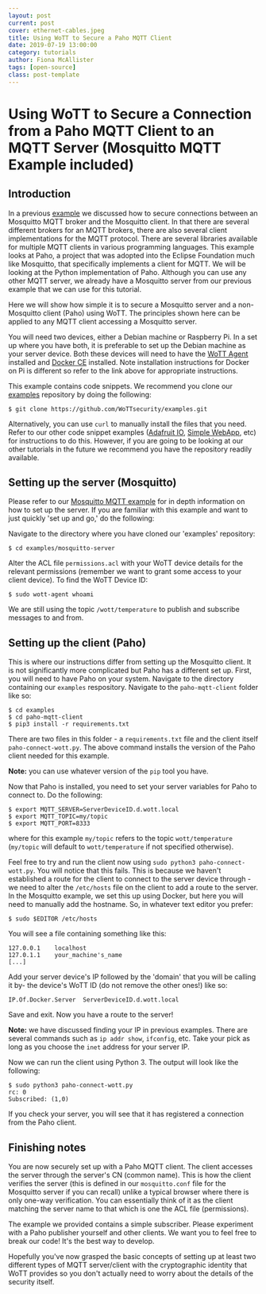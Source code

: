 ```yaml
---
layout: post
current: post
cover: ethernet-cables.jpeg
title: Using WoTT to Secure a Paho MQTT Client
date: 2019-07-19 13:00:00
category: tutorials
author: Fiona McAllister
tags: [open-source]
class: post-template
---
```


# Using WoTT to Secure a Connection from a Paho MQTT Client to an MQTT Server (Mosquitto MQTT Example included)

## Introduction

In a previous [example]({{site.url}}/blog/tutorials/2019/07/15/mosquitto-mqtt) we discussed how to secure connections between an Mosquitto MQTT broker and the Mosquitto client. In that there are several different brokers for an MQTT brokers, there are also several client implementations for the MQTT protocol. There are several libraries available for multiple MQTT clients in various programming languages. This example looks at Paho, a project that was adopted into the Eclipse Foundation much like Mosquitto, that specifically implements a client for MQTT. We will be looking at the Python implementation of Paho. Although you can use any other MQTT server, we already have a Mosquitto server from our previous example that we can use for this tutorial.

Here we will show how simple it is to secure a Mosquitto server and a non-Mosquitto client (Paho) using WoTT. The principles shown here can be applied to any MQTT client accessing a Mosquitto server.

You will need two devices, either a Debian machine or Raspberry Pi. In a set up where you have both, it is preferable to set up the Debian machine as your server device. Both these devices will need to have the [WoTT Agent]({{site.url}}/documentation/getting-started) installed and [Docker CE](https://docs.docker.com/install/linux/docker-ce/debian/) installed. Note installation instructions for Docker on Pi is different so refer to the link above for appropriate instructions.

This example contains code snippets. We recommend you clone our [examples](https://github.com/WoTTsecurity/examples) repository by doing the following:

```
$ git clone https://github.com/WoTTsecurity/examples.git
```
Alternatively, you can use `curl` to manually install the files that you need. Refer to our other code snippet examples ([Adafruit IO]({{site.url}}/blog/tutorials/2019/06/27/adafruit-io), [Simple WebApp]({{site.url}}/blog/tutorials/2019/06/16/simple-webapp), etc) for instructions to do this. However, if you are going to be looking at our other tutorials in the future we recommend you have the repository readily available.

## Setting up the server (Mosquitto)

Please refer to our [Mosquitto MQTT example](({{site.url}}/blog/tutorials/2019/07/15/mosquitto-mqtt)) for in depth information on how to set up the server. If you are familiar with this example and want to just quickly 'set up and go,' do the following:

Navigate to the directory where you have cloned our 'examples' repository:

```
$ cd examples/mosquitto-server
```

Alter the ACL file `permissions.acl` with your WoTT device details for the relevant permissions (remember we want to grant some access to your client device). To find the WoTT Device ID:

```
$ sudo wott-agent whoami
```

We are still using the topic `/wott/temperature` to publish and subscribe messages to and from.

## Setting up the client (Paho)

This is where our instructions differ from setting up the Mosquitto client. It is not significantly more complicated but Paho has a different set up. First, you will need to have Paho on your system.
Navigate to the directory containing our `examples` respository. Navigate to the `paho-mqtt-client` folder like so:

```
$ cd examples
$ cd paho-mqtt-client
$ pip3 install -r requirements.txt
```

There are two files in this folder - a `requirements.txt` file and the client itself `paho-connect-wott.py`. The above command installs the version of the Paho client needed for this example.

**Note:** you can use whatever version of the `pip` tool you have.

Now that Paho is installed, you need to set your server variables for Paho to connect to. Do the following:

```
$ export MQTT_SERVER=ServerDeviceID.d.wott.local
$ export MQTT_TOPIC=my/topic
$ export MQTT_PORT=8333
```
where for this example `my/topic` refers to the topic `wott/temperature` (`my/topic` will default to `wott/temperature` if not specified otherwise).

Feel free to try and run the client now using `sudo python3 paho-connect-wott.py`. You will notice that this fails.
This is because we haven't established a route for the client to connect to the server device through - we need to alter the `/etc/hosts` file on the client to add a route to the server. In the Mosquitto example, we set this up using Docker, but here you will need to manually add the hostname. So, in whatever text editor you prefer:

```
$ sudo $EDITOR /etc/hosts
```

You will see a file containing something like this:

```
127.0.0.1    localhost
127.0.1.1    your_machine's_name
[...]
```
Add your server device's IP followed by the 'domain' that you will be calling it by- the device's WoTT ID (do not remove the other ones!) like so:

```
IP.Of.Docker.Server  ServerDeviceID.d.wott.local
```

Save and exit. Now you have a route to the server!

**Note:** we have discussed finding your IP in previous examples. There are several commands such as `ip addr show`, `ifconfig`, etc. Take your pick as long as you choose the `inet` address for your server IP.

Now we can run the client using Python 3. The output will look like the following:

```
$ sudo python3 paho-connect-wott.py
rc: 0
Subscribed: (1,0)
```

If you check your server, you will see that it has registered a connection from the Paho client.

## Finishing notes

You are now securely set up with a Paho MQTT client. The client accesses the server through the server's CN (common name). This is how the client verifies the server (this is defined in our `mosquitto.conf` file for the Mosquitto server if you can recall) unlike a typical browser where there is only one-way verification. You can essentially think of it as the client matching the server name to that which is one the ACL file (permissions).

The example we provided contains a simple subscriber. Please experiment with a Paho publisher yourself and other clients. We want you to feel free to break our code! It's the best way to develop.

Hopefully you've now grasped the basic concepts of setting up at least two different types of MQTT server/client with the cryptographic identity that WoTT provides so you don't actually need to worry about the details of the security itself.
